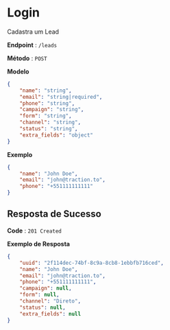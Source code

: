 # Login

Cadastra um Lead

**Endpoint** : `/leads`

**Método** : `POST`

**Modelo**

```json
{
    "name": "string",
    "email": "string|required",
    "phone": "string",
    "campaign": "string",
    "form": "string",
    "channel": "string",
    "status": "string",
    "extra_fields": "object"
}
```

**Exemplo**

```json
{
    "name": "John Doe",
    "email": "john@traction.to",
    "phone": "+551111111111"    
}
```

## Resposta de Sucesso

**Code** : `201 Created`

**Exemplo de Resposta**

```json
{
    "uuid": "2f114dec-74bf-8c9a-8cb8-1ebbfb716ced",
    "name": "John Doe",
    "email": "john@traction.to",
    "phone": "+551111111111",
    "campaign": null,
    "form": null,
    "channel": "Direto",
    "status": null,
    "extra_fields": null
}
```